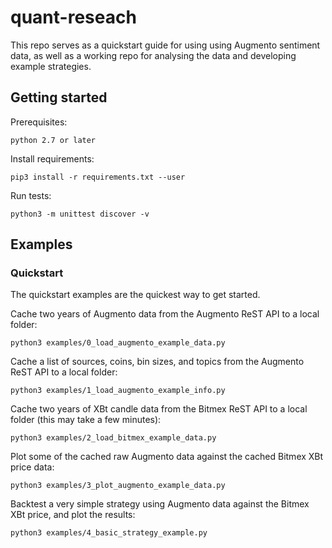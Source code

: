 # quant-reseach

This repo serves as a quickstart guide for using using Augmento sentiment data, as well as a working repo for analysing the data and developing example strategies.

## Getting started

Prerequisites:

	python 2.7 or later

Install requirements:

	pip3 install -r requirements.txt --user

Run tests:

	python3 -m unittest discover -v

## Examples

### Quickstart

The quickstart examples are the quickest way to get started.

Cache two years of Augmento data from the Augmento ReST API to a local folder:

	python3 examples/0_load_augmento_example_data.py

Cache a list of sources, coins, bin sizes, and topics from the Augmento ReST API to a local folder:

	python3 examples/1_load_augmento_example_info.py

Cache two years of XBt candle data from the Bitmex ReST API to a local folder (this may take a few minutes):

	python3 examples/2_load_bitmex_example_data.py

Plot some of the cached raw Augmento data against the cached Bitmex XBt price data:

	python3 examples/3_plot_augmento_example_data.py

Backtest a very simple strategy using Augmento data against the Bitmex XBt price, and plot the results:

	python3 examples/4_basic_strategy_example.py